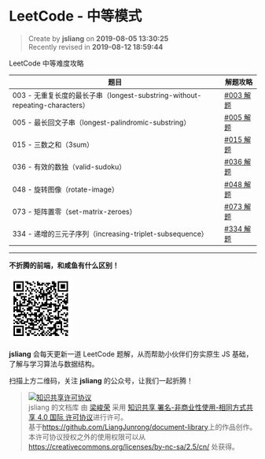 LeetCode - 中等模式
===

> Create by **jsliang** on **2019-08-05 13:30:25**  
> Recently revised in **2019-08-12 18:59:44**

LeetCode 中等难度攻略

| 题目 | 解题攻略 |
| --- | --- |
| 003 - 无重复长度的最长子串（longest-substring-without-repeating-characters） | [#003 解题](./003-无重复长度的最长子串（longest-substring-without-repeating-characters）.md) |
| 005 - 最长回文子串（longest-palindromic-substring） | [#005 解题](./005-最长回文子串（longest-palindromic-substring）.md) |
| 015 - 三数之和（3sum） | [#015 解题](./015-三数之和（3sum）.md) |
| 036 - 有效的数独（valid-sudoku） | [#036 解题](./036-有效的数独（valid-sudoku）.md) |
| 048 - 旋转图像（rotate-image） | [#048 解题](./048-旋转图像（rotate-image）.md) |
| 073 - 矩阵置零（set-matrix-zeroes） | [#073 解题](./073-矩阵置零（set-matrix-zeroes）.md) |
| 334 - 递增的三元子序列（increasing-triplet-subsequence） | [#334 解题](./334-递增的三元子序列（increasing-triplet-subsequence）.md) |

---

**不折腾的前端，和咸鱼有什么区别！**

![图](../../../public-repertory/img/z-small-wechat-public-address.jpg)

**jsliang** 会每天更新一道 LeetCode 题解，从而帮助小伙伴们夯实原生 JS 基础，了解与学习算法与数据结构。

扫描上方二维码，关注 **jsliang** 的公众号，让我们一起折腾！

> <a rel="license" href="http://creativecommons.org/licenses/by-nc-sa/4.0/"><img alt="知识共享许可协议" style="border-width:0" src="https://i.creativecommons.org/l/by-nc-sa/4.0/88x31.png" /></a><br /><span xmlns:dct="http://purl.org/dc/terms/" property="dct:title">jsliang 的文档库</span> 由 <a xmlns:cc="http://creativecommons.org/ns#" href="https://github.com/LiangJunrong/document-library" property="cc:attributionName" rel="cc:attributionURL">梁峻荣</a> 采用 <a rel="license" href="http://creativecommons.org/licenses/by-nc-sa/4.0/">知识共享 署名-非商业性使用-相同方式共享 4.0 国际 许可协议</a>进行许可。<br />基于<a xmlns:dct="http://purl.org/dc/terms/" href="https://github.com/LiangJunrong/document-library" rel="dct:source">https://github.com/LiangJunrong/document-library</a>上的作品创作。<br />本许可协议授权之外的使用权限可以从 <a xmlns:cc="http://creativecommons.org/ns#" href="https://creativecommons.org/licenses/by-nc-sa/2.5/cn/" rel="cc:morePermissions">https://creativecommons.org/licenses/by-nc-sa/2.5/cn/</a> 处获得。